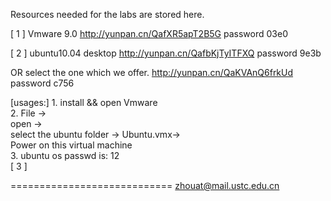 Resources  needed for the labs are stored here.


[ 1 ]   Vmware 9.0                               http://yunpan.cn/QafXR5apT2B5G  password 03e0  

[ 2 ]   ubuntu10.04 desktop                      http://yunpan.cn/QafbKjTyITFXQ    password 9e3b  

  OR   select the one which we offer.            http://yunpan.cn/QaKVAnQ6frkUd   password c756  

  [usages:]  1.  install && open Vmware  
             2.  File   ->  
		 open ->  
		 select the ubuntu folder -> Ubuntu.vmx->  
		 Power on this virtual machine  
	     3.  ubuntu os passwd is:  12  
[ 3 ]


============================
zhouat@mail.ustc.edu.cn
